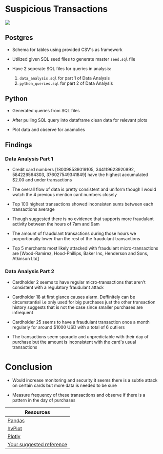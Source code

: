 # Suspicious Transactions

![](https://s.clipartkey.com/mpngs/s/257-2579106_exchange-blockchain-mines-bitcoin-cryptocurrency-ethereum-shady-guy.png)

## Postgres

* Schema for tables using provided CSV's as framework

* Utilized given SQL seed files to generate master ```seed.sql``` file

* Have 2 seperate SQL files for queries in analysis:
    1. ```data_analysis.sql``` for part 1 of Data Analysis
    2. ```python_queries.sql``` for part 2 of Data Analysis

## Python

* Generated queries from SQL files

* After pulling SQL query into dataframe clean data for relevant plots

* Plot data and observe for anamolies

## Findings

### Data Analysis Part 1

* Credit card numbers [180098539019105, 344119623920892, 584226564303, 376027549341849] have the highest accumulated $2.00 and under transactions

* The overall flow of data is pretty consistent and uniform though I would watch the 4 previous mention card numbers closely

* Top 100 highest transactions showed inconsisten sums between each transactions average

* Though suggested there is no evidence that supports more fraudulant activity between the hours of 7am and 9am

* The amount of fraudulant transactions during those hours we porportionally lower than the rest of the fraudulant transactions

* Top 5 merchants most likely attacked with fraudulant micro-transactions are [Wood-Ramirez, Hood-Phillips, Baker Inc, Henderson and Sons, Atkinson Ltd]
### Data Analysis Part 2

* Cardholder 2 seems to have regular micro-transactions that aren't consistent with a regulatory fraudulant attack

* Cardholder 18 at first glance causes alarm. Deffinitely can be circumstantial i.e only used for big purchases just the other transaction history suggests that is not the case since smaller purchases are infrequent

* Cardholder 25 seems to have a fraudulant transaction once a month regularly for around $1000 USD with a total of 6 outliers

* The transactions seem sporadic and unpredictable with their day of purchase but the amount is inconsistent with the card's usual transactions

# Conclusion

* Would increase monitoring and security it seems there is a subtle attack on certain cards but more data is needed to be sure

* Measure frequency of these transactions and observe if there is a pattern in the day of purchases

|Resources|
|-|
|[Pandas](https://pandas.pydata.org/pandas-docs/stable/)
|[hvPlot](https://hvplot.holoviz.org/)
|[Plotly](https://plotly.com/python/)
|[Your suggested reference](https://www.wikihow.com/Calculate-Outliers)